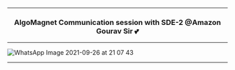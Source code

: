 --------------------------------------------------------------------------------------------

### <p align="center"> AlgoMagnet Communication session with SDE-2 @Amazon Gourav Sir 💕</p> 

--------------------------------------------------------------------------------------------


![WhatsApp Image 2021-09-26 at 21 07 43](https://user-images.githubusercontent.com/76246106/134817754-1fbd8934-ff30-4762-a62d-af9511a1df51.jpeg)

--------------------------------------------------------------------------------------------
